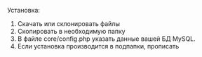 Установка:
1. Скачать или склонировать файлы
2. Скопировать в необходимую папку
3. В файле core/config.php указать данные вашей БД MySQL.
4. Если установка производится в подпапки, прописать 


